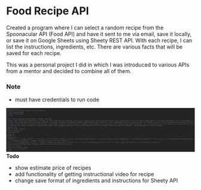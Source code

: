 # Food Recipe API
Created a program where I can select a random recipe from the Spoonacular API (Food API) and have it sent to me via email, save it locally, or save it on Google Sheets using Sheety REST API. With each recipe, I can list the instructions, ingredients, etc. There are various facts that will be saved for each recipe. 

This was a personal project I did in which I was introduced to various APIs from a mentor and decided to combine all of them. 

### Note
 - must have credentials to run code


![Screenshot](./images/screenshot.png)
**Todo**
- show estimate price of recipes
- add functionality of getting instructional video for recipe
- change save format of ingredients and instructions for Sheety API

